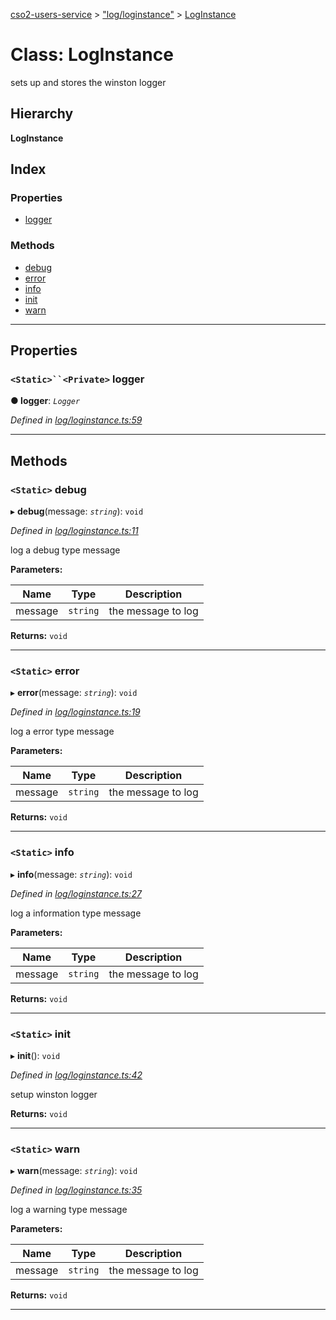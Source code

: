 [cso2-users-service](../README.md) > ["log/loginstance"](../modules/_log_loginstance_.md) > [LogInstance](../classes/_log_loginstance_.loginstance.md)

# Class: LogInstance

sets up and stores the winston logger

## Hierarchy

**LogInstance**

## Index

### Properties

* [logger](_log_loginstance_.loginstance.md#logger)

### Methods

* [debug](_log_loginstance_.loginstance.md#debug)
* [error](_log_loginstance_.loginstance.md#error)
* [info](_log_loginstance_.loginstance.md#info)
* [init](_log_loginstance_.loginstance.md#init)
* [warn](_log_loginstance_.loginstance.md#warn)

---

## Properties

<a id="logger"></a>

### `<Static>``<Private>` logger

**● logger**: *`Logger`*

*Defined in [log/loginstance.ts:59](https://github.com/Ochii/cso2-users-service/blob/87c816a/src/log/loginstance.ts#L59)*

___

## Methods

<a id="debug"></a>

### `<Static>` debug

▸ **debug**(message: *`string`*): `void`

*Defined in [log/loginstance.ts:11](https://github.com/Ochii/cso2-users-service/blob/87c816a/src/log/loginstance.ts#L11)*

log a debug type message

**Parameters:**

| Name | Type | Description |
| ------ | ------ | ------ |
| message | `string` |  the message to log |

**Returns:** `void`

___
<a id="error"></a>

### `<Static>` error

▸ **error**(message: *`string`*): `void`

*Defined in [log/loginstance.ts:19](https://github.com/Ochii/cso2-users-service/blob/87c816a/src/log/loginstance.ts#L19)*

log a error type message

**Parameters:**

| Name | Type | Description |
| ------ | ------ | ------ |
| message | `string` |  the message to log |

**Returns:** `void`

___
<a id="info"></a>

### `<Static>` info

▸ **info**(message: *`string`*): `void`

*Defined in [log/loginstance.ts:27](https://github.com/Ochii/cso2-users-service/blob/87c816a/src/log/loginstance.ts#L27)*

log a information type message

**Parameters:**

| Name | Type | Description |
| ------ | ------ | ------ |
| message | `string` |  the message to log |

**Returns:** `void`

___
<a id="init"></a>

### `<Static>` init

▸ **init**(): `void`

*Defined in [log/loginstance.ts:42](https://github.com/Ochii/cso2-users-service/blob/87c816a/src/log/loginstance.ts#L42)*

setup winston logger

**Returns:** `void`

___
<a id="warn"></a>

### `<Static>` warn

▸ **warn**(message: *`string`*): `void`

*Defined in [log/loginstance.ts:35](https://github.com/Ochii/cso2-users-service/blob/87c816a/src/log/loginstance.ts#L35)*

log a warning type message

**Parameters:**

| Name | Type | Description |
| ------ | ------ | ------ |
| message | `string` |  the message to log |

**Returns:** `void`

___

